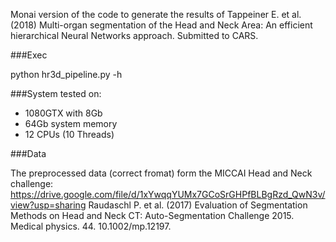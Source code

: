 Monai version of the code to generate the results of
Tappeiner E. et al. (2018) Multi-organ segmentation of the Head and Neck Area: An efficient hierarchical Neural Networks approach. Submitted to CARS.

###Exec

python hr3d_pipeline.py -h

###System tested on:

- 1080GTX with 8Gb
- 64Gb system memory
- 12 CPUs (10 Threads)

###Data

The preprocessed data (correct fromat) form the MICCAI Head and Neck challenge:
https://drive.google.com/file/d/1xYwqqYUMx7GCoSrGHPfBLBgRzd_QwN3v/view?usp=sharing
Raudaschl P. et al. (2017) Evaluation of Segmentation Methods on Head and Neck CT: Auto-Segmentation Challenge 2015. Medical physics. 44. 10.1002/mp.12197. 

